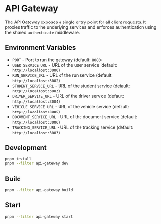 # API Gateway

The API Gateway exposes a single entry point for all client requests. It proxies
traffic to the underlying services and enforces authentication using the shared
`authenticate` middleware.

## Environment Variables

- `PORT` - Port to run the gateway (default: `8080`)
- `USER_SERVICE_URL` - URL of the user service (default: `http://localhost:3000`)
- `RUN_SERVICE_URL` - URL of the run service (default: `http://localhost:3002`)
- `STUDENT_SERVICE_URL` - URL of the student service (default: `http://localhost:3003`)
- `DRIVER_SERVICE_URL` - URL of the driver service (default: `http://localhost:3004`)
- `VEHICLE_SERVICE_URL` - URL of the vehicle service (default: `http://localhost:3005`)
- `DOCUMENT_SERVICE_URL` - URL of the document service (default: `http://localhost:3006`)
- `TRACKING_SERVICE_URL` - URL of the tracking service (default: `http://localhost:3003`)

## Development

```bash
pnpm install
pnpm --filter api-gateway dev
```

## Build

```bash
pnpm --filter api-gateway build
```

## Start

```bash
pnpm --filter api-gateway start
```

